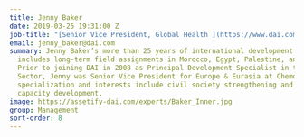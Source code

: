 ```yaml
---
title: Jenny Baker
date: 2019-03-25 19:31:00 Z
job-title: "[Senior Vice President, Global Health ](https://www.dai.com/who-we-are/our-team/jenny-baker)"
email: jenny_baker@dai.com
summary: Jenny Baker’s more than 25 years of international development experience
  includes long-term field assignments in Morocco, Egypt, Palestine, and South Africa.
  Prior to joining DAI in 2008 as Principal Development Specialist in the Governance
  Sector, Jenny was Senior Vice President for Europe & Eurasia at Chemonics. Her technical
  specialization and interests include civil society strengthening and human and institutional
  capacity development.
image: https://assetify-dai.com/experts/Baker_Inner.jpg
group: Management
sort-order: 8
---
```


